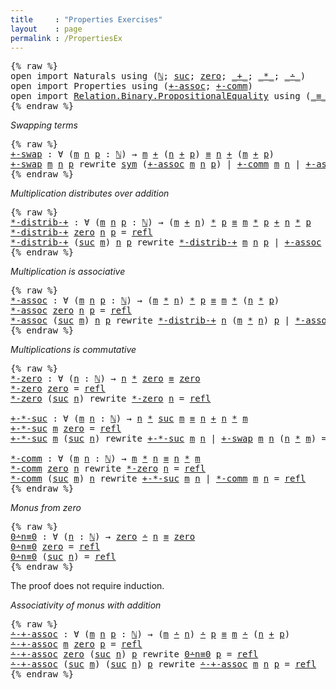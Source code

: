```yaml
---
title     : "Properties Exercises"
layout    : page
permalink : /PropertiesEx
---
```


<pre class="Agda">{% raw %}
<a name="101" class="Keyword"
      >open</a
      ><a name="105"
      > </a
      ><a name="106" class="Keyword"
      >import</a
      ><a name="112"
      > </a
      ><a name="113" class="Module"
      >Naturals</a
      ><a name="121"
      > </a
      ><a name="122" class="Keyword"
      >using</a
      ><a name="127"
      > </a
      ><a name="128" class="Symbol"
      >(</a
      ><a name="129" href="Naturals.html#1064" class="Datatype"
      >&#8469;</a
      ><a name="130" class="Symbol"
      >;</a
      ><a name="131"
      > </a
      ><a name="132" href="Naturals.html#1091" class="InductiveConstructor"
      >suc</a
      ><a name="135" class="Symbol"
      >;</a
      ><a name="136"
      > </a
      ><a name="137" href="Naturals.html#1080" class="InductiveConstructor"
      >zero</a
      ><a name="141" class="Symbol"
      >;</a
      ><a name="142"
      > </a
      ><a name="143" href="Naturals.html#9439" class="Primitive Operator"
      >_+_</a
      ><a name="146" class="Symbol"
      >;</a
      ><a name="147"
      > </a
      ><a name="148" href="Naturals.html#12016" class="Primitive Operator"
      >_*_</a
      ><a name="151" class="Symbol"
      >;</a
      ><a name="152"
      > </a
      ><a name="153" href="Naturals.html#13851" class="Primitive Operator"
      >_&#8760;_</a
      ><a name="156" class="Symbol"
      >)</a
      ><a name="157"
      >
</a
      ><a name="158" class="Keyword"
      >open</a
      ><a name="162"
      > </a
      ><a name="163" class="Keyword"
      >import</a
      ><a name="169"
      > </a
      ><a name="170" class="Module"
      >Properties</a
      ><a name="180"
      > </a
      ><a name="181" class="Keyword"
      >using</a
      ><a name="186"
      > </a
      ><a name="187" class="Symbol"
      >(</a
      ><a name="188" href="Properties.html#7291" class="Function"
      >+-assoc</a
      ><a name="195" class="Symbol"
      >;</a
      ><a name="196"
      > </a
      ><a name="197" href="Properties.html#17070" class="Function"
      >+-comm</a
      ><a name="203" class="Symbol"
      >)</a
      ><a name="204"
      >
</a
      ><a name="205" class="Keyword"
      >open</a
      ><a name="209"
      > </a
      ><a name="210" class="Keyword"
      >import</a
      ><a name="216"
      > </a
      ><a name="217" href="https://agda.github.io/agda-stdlib/Relation.Binary.PropositionalEquality.html#1" class="Module"
      >Relation.Binary.PropositionalEquality</a
      ><a name="254"
      > </a
      ><a name="255" class="Keyword"
      >using</a
      ><a name="260"
      > </a
      ><a name="261" class="Symbol"
      >(</a
      ><a name="262" href="https://agda.github.io/agda-stdlib/Agda.Builtin.Equality.html#83" class="Datatype Operator"
      >_&#8801;_</a
      ><a name="265" class="Symbol"
      >;</a
      ><a name="266"
      > </a
      ><a name="267" href="https://agda.github.io/agda-stdlib/Agda.Builtin.Equality.html#140" class="InductiveConstructor"
      >refl</a
      ><a name="271" class="Symbol"
      >;</a
      ><a name="272"
      > </a
      ><a name="273" href="https://agda.github.io/agda-stdlib/Relation.Binary.PropositionalEquality.Core.html#565" class="Function"
      >sym</a
      ><a name="276" class="Symbol"
      >)</a
      >
{% endraw %}</pre>

*Swapping terms*

<pre class="Agda">{% raw %}
<a name="322" href="PropertiesEx.html#322" class="Function"
      >+-swap</a
      ><a name="328"
      > </a
      ><a name="329" class="Symbol"
      >:</a
      ><a name="330"
      > </a
      ><a name="331" class="Symbol"
      >&#8704;</a
      ><a name="332"
      > </a
      ><a name="333" class="Symbol"
      >(</a
      ><a name="334" href="PropertiesEx.html#334" class="Bound"
      >m</a
      ><a name="335"
      > </a
      ><a name="336" href="PropertiesEx.html#336" class="Bound"
      >n</a
      ><a name="337"
      > </a
      ><a name="338" href="PropertiesEx.html#338" class="Bound"
      >p</a
      ><a name="339"
      > </a
      ><a name="340" class="Symbol"
      >:</a
      ><a name="341"
      > </a
      ><a name="342" href="Naturals.html#1064" class="Datatype"
      >&#8469;</a
      ><a name="343" class="Symbol"
      >)</a
      ><a name="344"
      > </a
      ><a name="345" class="Symbol"
      >&#8594;</a
      ><a name="346"
      > </a
      ><a name="347" href="PropertiesEx.html#334" class="Bound"
      >m</a
      ><a name="348"
      > </a
      ><a name="349" href="Naturals.html#9439" class="Primitive Operator"
      >+</a
      ><a name="350"
      > </a
      ><a name="351" class="Symbol"
      >(</a
      ><a name="352" href="PropertiesEx.html#336" class="Bound"
      >n</a
      ><a name="353"
      > </a
      ><a name="354" href="Naturals.html#9439" class="Primitive Operator"
      >+</a
      ><a name="355"
      > </a
      ><a name="356" href="PropertiesEx.html#338" class="Bound"
      >p</a
      ><a name="357" class="Symbol"
      >)</a
      ><a name="358"
      > </a
      ><a name="359" href="https://agda.github.io/agda-stdlib/Agda.Builtin.Equality.html#83" class="Datatype Operator"
      >&#8801;</a
      ><a name="360"
      > </a
      ><a name="361" href="PropertiesEx.html#336" class="Bound"
      >n</a
      ><a name="362"
      > </a
      ><a name="363" href="Naturals.html#9439" class="Primitive Operator"
      >+</a
      ><a name="364"
      > </a
      ><a name="365" class="Symbol"
      >(</a
      ><a name="366" href="PropertiesEx.html#334" class="Bound"
      >m</a
      ><a name="367"
      > </a
      ><a name="368" href="Naturals.html#9439" class="Primitive Operator"
      >+</a
      ><a name="369"
      > </a
      ><a name="370" href="PropertiesEx.html#338" class="Bound"
      >p</a
      ><a name="371" class="Symbol"
      >)</a
      ><a name="372"
      >
</a
      ><a name="373" href="PropertiesEx.html#322" class="Function"
      >+-swap</a
      ><a name="379"
      > </a
      ><a name="380" href="PropertiesEx.html#380" class="Bound"
      >m</a
      ><a name="381"
      > </a
      ><a name="382" href="PropertiesEx.html#382" class="Bound"
      >n</a
      ><a name="383"
      > </a
      ><a name="384" href="PropertiesEx.html#384" class="Bound"
      >p</a
      ><a name="385"
      > </a
      ><a name="386" class="Keyword"
      >rewrite</a
      ><a name="393"
      > </a
      ><a name="394" href="https://agda.github.io/agda-stdlib/Relation.Binary.PropositionalEquality.Core.html#565" class="Function"
      >sym</a
      ><a name="397"
      > </a
      ><a name="398" class="Symbol"
      >(</a
      ><a name="399" href="Properties.html#7291" class="Function"
      >+-assoc</a
      ><a name="406"
      > </a
      ><a name="407" href="PropertiesEx.html#380" class="Bound"
      >m</a
      ><a name="408"
      > </a
      ><a name="409" href="PropertiesEx.html#382" class="Bound"
      >n</a
      ><a name="410"
      > </a
      ><a name="411" href="PropertiesEx.html#384" class="Bound"
      >p</a
      ><a name="412" class="Symbol"
      >)</a
      ><a name="413"
      > </a
      ><a name="414" class="Symbol"
      >|</a
      ><a name="415"
      > </a
      ><a name="416" href="Properties.html#17070" class="Function"
      >+-comm</a
      ><a name="422"
      > </a
      ><a name="423" href="PropertiesEx.html#380" class="Bound"
      >m</a
      ><a name="424"
      > </a
      ><a name="425" href="PropertiesEx.html#382" class="Bound"
      >n</a
      ><a name="426"
      > </a
      ><a name="427" class="Symbol"
      >|</a
      ><a name="428"
      > </a
      ><a name="429" href="Properties.html#7291" class="Function"
      >+-assoc</a
      ><a name="436"
      > </a
      ><a name="437" href="PropertiesEx.html#382" class="Bound"
      >n</a
      ><a name="438"
      > </a
      ><a name="439" href="PropertiesEx.html#380" class="Bound"
      >m</a
      ><a name="440"
      > </a
      ><a name="441" href="PropertiesEx.html#384" class="Bound"
      >p</a
      ><a name="442"
      > </a
      ><a name="443" class="Symbol"
      >=</a
      ><a name="444"
      > </a
      ><a name="445" href="https://agda.github.io/agda-stdlib/Agda.Builtin.Equality.html#140" class="InductiveConstructor"
      >refl</a
      >
{% endraw %}</pre>

*Multiplication distributes over addition*

<pre class="Agda">{% raw %}
<a name="519" href="PropertiesEx.html#519" class="Function"
      >*-distrib-+</a
      ><a name="530"
      > </a
      ><a name="531" class="Symbol"
      >:</a
      ><a name="532"
      > </a
      ><a name="533" class="Symbol"
      >&#8704;</a
      ><a name="534"
      > </a
      ><a name="535" class="Symbol"
      >(</a
      ><a name="536" href="PropertiesEx.html#536" class="Bound"
      >m</a
      ><a name="537"
      > </a
      ><a name="538" href="PropertiesEx.html#538" class="Bound"
      >n</a
      ><a name="539"
      > </a
      ><a name="540" href="PropertiesEx.html#540" class="Bound"
      >p</a
      ><a name="541"
      > </a
      ><a name="542" class="Symbol"
      >:</a
      ><a name="543"
      > </a
      ><a name="544" href="Naturals.html#1064" class="Datatype"
      >&#8469;</a
      ><a name="545" class="Symbol"
      >)</a
      ><a name="546"
      > </a
      ><a name="547" class="Symbol"
      >&#8594;</a
      ><a name="548"
      > </a
      ><a name="549" class="Symbol"
      >(</a
      ><a name="550" href="PropertiesEx.html#536" class="Bound"
      >m</a
      ><a name="551"
      > </a
      ><a name="552" href="Naturals.html#9439" class="Primitive Operator"
      >+</a
      ><a name="553"
      > </a
      ><a name="554" href="PropertiesEx.html#538" class="Bound"
      >n</a
      ><a name="555" class="Symbol"
      >)</a
      ><a name="556"
      > </a
      ><a name="557" href="Naturals.html#12016" class="Primitive Operator"
      >*</a
      ><a name="558"
      > </a
      ><a name="559" href="PropertiesEx.html#540" class="Bound"
      >p</a
      ><a name="560"
      > </a
      ><a name="561" href="https://agda.github.io/agda-stdlib/Agda.Builtin.Equality.html#83" class="Datatype Operator"
      >&#8801;</a
      ><a name="562"
      > </a
      ><a name="563" href="PropertiesEx.html#536" class="Bound"
      >m</a
      ><a name="564"
      > </a
      ><a name="565" href="Naturals.html#12016" class="Primitive Operator"
      >*</a
      ><a name="566"
      > </a
      ><a name="567" href="PropertiesEx.html#540" class="Bound"
      >p</a
      ><a name="568"
      > </a
      ><a name="569" href="Naturals.html#9439" class="Primitive Operator"
      >+</a
      ><a name="570"
      > </a
      ><a name="571" href="PropertiesEx.html#538" class="Bound"
      >n</a
      ><a name="572"
      > </a
      ><a name="573" href="Naturals.html#12016" class="Primitive Operator"
      >*</a
      ><a name="574"
      > </a
      ><a name="575" href="PropertiesEx.html#540" class="Bound"
      >p</a
      ><a name="576"
      >
</a
      ><a name="577" href="PropertiesEx.html#519" class="Function"
      >*-distrib-+</a
      ><a name="588"
      > </a
      ><a name="589" href="Naturals.html#1080" class="InductiveConstructor"
      >zero</a
      ><a name="593"
      > </a
      ><a name="594" href="PropertiesEx.html#594" class="Bound"
      >n</a
      ><a name="595"
      > </a
      ><a name="596" href="PropertiesEx.html#596" class="Bound"
      >p</a
      ><a name="597"
      > </a
      ><a name="598" class="Symbol"
      >=</a
      ><a name="599"
      > </a
      ><a name="600" href="https://agda.github.io/agda-stdlib/Agda.Builtin.Equality.html#140" class="InductiveConstructor"
      >refl</a
      ><a name="604"
      >
</a
      ><a name="605" href="PropertiesEx.html#519" class="Function"
      >*-distrib-+</a
      ><a name="616"
      > </a
      ><a name="617" class="Symbol"
      >(</a
      ><a name="618" href="Naturals.html#1091" class="InductiveConstructor"
      >suc</a
      ><a name="621"
      > </a
      ><a name="622" href="PropertiesEx.html#622" class="Bound"
      >m</a
      ><a name="623" class="Symbol"
      >)</a
      ><a name="624"
      > </a
      ><a name="625" href="PropertiesEx.html#625" class="Bound"
      >n</a
      ><a name="626"
      > </a
      ><a name="627" href="PropertiesEx.html#627" class="Bound"
      >p</a
      ><a name="628"
      > </a
      ><a name="629" class="Keyword"
      >rewrite</a
      ><a name="636"
      > </a
      ><a name="637" href="PropertiesEx.html#519" class="Function"
      >*-distrib-+</a
      ><a name="648"
      > </a
      ><a name="649" href="PropertiesEx.html#622" class="Bound"
      >m</a
      ><a name="650"
      > </a
      ><a name="651" href="PropertiesEx.html#625" class="Bound"
      >n</a
      ><a name="652"
      > </a
      ><a name="653" href="PropertiesEx.html#627" class="Bound"
      >p</a
      ><a name="654"
      > </a
      ><a name="655" class="Symbol"
      >|</a
      ><a name="656"
      > </a
      ><a name="657" href="Properties.html#7291" class="Function"
      >+-assoc</a
      ><a name="664"
      > </a
      ><a name="665" href="PropertiesEx.html#627" class="Bound"
      >p</a
      ><a name="666"
      > </a
      ><a name="667" class="Symbol"
      >(</a
      ><a name="668" href="PropertiesEx.html#622" class="Bound"
      >m</a
      ><a name="669"
      > </a
      ><a name="670" href="Naturals.html#12016" class="Primitive Operator"
      >*</a
      ><a name="671"
      > </a
      ><a name="672" href="PropertiesEx.html#627" class="Bound"
      >p</a
      ><a name="673" class="Symbol"
      >)</a
      ><a name="674"
      > </a
      ><a name="675" class="Symbol"
      >(</a
      ><a name="676" href="PropertiesEx.html#625" class="Bound"
      >n</a
      ><a name="677"
      > </a
      ><a name="678" href="Naturals.html#12016" class="Primitive Operator"
      >*</a
      ><a name="679"
      > </a
      ><a name="680" href="PropertiesEx.html#627" class="Bound"
      >p</a
      ><a name="681" class="Symbol"
      >)</a
      ><a name="682"
      > </a
      ><a name="683" class="Symbol"
      >=</a
      ><a name="684"
      > </a
      ><a name="685" href="https://agda.github.io/agda-stdlib/Agda.Builtin.Equality.html#140" class="InductiveConstructor"
      >refl</a
      >
{% endraw %}</pre>

*Multiplication is associative*

<pre class="Agda">{% raw %}
<a name="748" href="PropertiesEx.html#748" class="Function"
      >*-assoc</a
      ><a name="755"
      > </a
      ><a name="756" class="Symbol"
      >:</a
      ><a name="757"
      > </a
      ><a name="758" class="Symbol"
      >&#8704;</a
      ><a name="759"
      > </a
      ><a name="760" class="Symbol"
      >(</a
      ><a name="761" href="PropertiesEx.html#761" class="Bound"
      >m</a
      ><a name="762"
      > </a
      ><a name="763" href="PropertiesEx.html#763" class="Bound"
      >n</a
      ><a name="764"
      > </a
      ><a name="765" href="PropertiesEx.html#765" class="Bound"
      >p</a
      ><a name="766"
      > </a
      ><a name="767" class="Symbol"
      >:</a
      ><a name="768"
      > </a
      ><a name="769" href="Naturals.html#1064" class="Datatype"
      >&#8469;</a
      ><a name="770" class="Symbol"
      >)</a
      ><a name="771"
      > </a
      ><a name="772" class="Symbol"
      >&#8594;</a
      ><a name="773"
      > </a
      ><a name="774" class="Symbol"
      >(</a
      ><a name="775" href="PropertiesEx.html#761" class="Bound"
      >m</a
      ><a name="776"
      > </a
      ><a name="777" href="Naturals.html#12016" class="Primitive Operator"
      >*</a
      ><a name="778"
      > </a
      ><a name="779" href="PropertiesEx.html#763" class="Bound"
      >n</a
      ><a name="780" class="Symbol"
      >)</a
      ><a name="781"
      > </a
      ><a name="782" href="Naturals.html#12016" class="Primitive Operator"
      >*</a
      ><a name="783"
      > </a
      ><a name="784" href="PropertiesEx.html#765" class="Bound"
      >p</a
      ><a name="785"
      > </a
      ><a name="786" href="https://agda.github.io/agda-stdlib/Agda.Builtin.Equality.html#83" class="Datatype Operator"
      >&#8801;</a
      ><a name="787"
      > </a
      ><a name="788" href="PropertiesEx.html#761" class="Bound"
      >m</a
      ><a name="789"
      > </a
      ><a name="790" href="Naturals.html#12016" class="Primitive Operator"
      >*</a
      ><a name="791"
      > </a
      ><a name="792" class="Symbol"
      >(</a
      ><a name="793" href="PropertiesEx.html#763" class="Bound"
      >n</a
      ><a name="794"
      > </a
      ><a name="795" href="Naturals.html#12016" class="Primitive Operator"
      >*</a
      ><a name="796"
      > </a
      ><a name="797" href="PropertiesEx.html#765" class="Bound"
      >p</a
      ><a name="798" class="Symbol"
      >)</a
      ><a name="799"
      >
</a
      ><a name="800" href="PropertiesEx.html#748" class="Function"
      >*-assoc</a
      ><a name="807"
      > </a
      ><a name="808" href="Naturals.html#1080" class="InductiveConstructor"
      >zero</a
      ><a name="812"
      > </a
      ><a name="813" href="PropertiesEx.html#813" class="Bound"
      >n</a
      ><a name="814"
      > </a
      ><a name="815" href="PropertiesEx.html#815" class="Bound"
      >p</a
      ><a name="816"
      > </a
      ><a name="817" class="Symbol"
      >=</a
      ><a name="818"
      > </a
      ><a name="819" href="https://agda.github.io/agda-stdlib/Agda.Builtin.Equality.html#140" class="InductiveConstructor"
      >refl</a
      ><a name="823"
      >
</a
      ><a name="824" href="PropertiesEx.html#748" class="Function"
      >*-assoc</a
      ><a name="831"
      > </a
      ><a name="832" class="Symbol"
      >(</a
      ><a name="833" href="Naturals.html#1091" class="InductiveConstructor"
      >suc</a
      ><a name="836"
      > </a
      ><a name="837" href="PropertiesEx.html#837" class="Bound"
      >m</a
      ><a name="838" class="Symbol"
      >)</a
      ><a name="839"
      > </a
      ><a name="840" href="PropertiesEx.html#840" class="Bound"
      >n</a
      ><a name="841"
      > </a
      ><a name="842" href="PropertiesEx.html#842" class="Bound"
      >p</a
      ><a name="843"
      > </a
      ><a name="844" class="Keyword"
      >rewrite</a
      ><a name="851"
      > </a
      ><a name="852" href="PropertiesEx.html#519" class="Function"
      >*-distrib-+</a
      ><a name="863"
      > </a
      ><a name="864" href="PropertiesEx.html#840" class="Bound"
      >n</a
      ><a name="865"
      > </a
      ><a name="866" class="Symbol"
      >(</a
      ><a name="867" href="PropertiesEx.html#837" class="Bound"
      >m</a
      ><a name="868"
      > </a
      ><a name="869" href="Naturals.html#12016" class="Primitive Operator"
      >*</a
      ><a name="870"
      > </a
      ><a name="871" href="PropertiesEx.html#840" class="Bound"
      >n</a
      ><a name="872" class="Symbol"
      >)</a
      ><a name="873"
      > </a
      ><a name="874" href="PropertiesEx.html#842" class="Bound"
      >p</a
      ><a name="875"
      > </a
      ><a name="876" class="Symbol"
      >|</a
      ><a name="877"
      > </a
      ><a name="878" href="PropertiesEx.html#748" class="Function"
      >*-assoc</a
      ><a name="885"
      > </a
      ><a name="886" href="PropertiesEx.html#837" class="Bound"
      >m</a
      ><a name="887"
      > </a
      ><a name="888" href="PropertiesEx.html#840" class="Bound"
      >n</a
      ><a name="889"
      > </a
      ><a name="890" href="PropertiesEx.html#842" class="Bound"
      >p</a
      ><a name="891"
      > </a
      ><a name="892" class="Symbol"
      >=</a
      ><a name="893"
      > </a
      ><a name="894" href="https://agda.github.io/agda-stdlib/Agda.Builtin.Equality.html#140" class="InductiveConstructor"
      >refl</a
      >
{% endraw %}</pre>

*Multiplications is commutative*

<pre class="Agda">{% raw %}
<a name="958" href="PropertiesEx.html#958" class="Function"
      >*-zero</a
      ><a name="964"
      > </a
      ><a name="965" class="Symbol"
      >:</a
      ><a name="966"
      > </a
      ><a name="967" class="Symbol"
      >&#8704;</a
      ><a name="968"
      > </a
      ><a name="969" class="Symbol"
      >(</a
      ><a name="970" href="PropertiesEx.html#970" class="Bound"
      >n</a
      ><a name="971"
      > </a
      ><a name="972" class="Symbol"
      >:</a
      ><a name="973"
      > </a
      ><a name="974" href="Naturals.html#1064" class="Datatype"
      >&#8469;</a
      ><a name="975" class="Symbol"
      >)</a
      ><a name="976"
      > </a
      ><a name="977" class="Symbol"
      >&#8594;</a
      ><a name="978"
      > </a
      ><a name="979" href="PropertiesEx.html#970" class="Bound"
      >n</a
      ><a name="980"
      > </a
      ><a name="981" href="Naturals.html#12016" class="Primitive Operator"
      >*</a
      ><a name="982"
      > </a
      ><a name="983" href="Naturals.html#1080" class="InductiveConstructor"
      >zero</a
      ><a name="987"
      > </a
      ><a name="988" href="https://agda.github.io/agda-stdlib/Agda.Builtin.Equality.html#83" class="Datatype Operator"
      >&#8801;</a
      ><a name="989"
      > </a
      ><a name="990" href="Naturals.html#1080" class="InductiveConstructor"
      >zero</a
      ><a name="994"
      >
</a
      ><a name="995" href="PropertiesEx.html#958" class="Function"
      >*-zero</a
      ><a name="1001"
      > </a
      ><a name="1002" href="Naturals.html#1080" class="InductiveConstructor"
      >zero</a
      ><a name="1006"
      > </a
      ><a name="1007" class="Symbol"
      >=</a
      ><a name="1008"
      > </a
      ><a name="1009" href="https://agda.github.io/agda-stdlib/Agda.Builtin.Equality.html#140" class="InductiveConstructor"
      >refl</a
      ><a name="1013"
      >
</a
      ><a name="1014" href="PropertiesEx.html#958" class="Function"
      >*-zero</a
      ><a name="1020"
      > </a
      ><a name="1021" class="Symbol"
      >(</a
      ><a name="1022" href="Naturals.html#1091" class="InductiveConstructor"
      >suc</a
      ><a name="1025"
      > </a
      ><a name="1026" href="PropertiesEx.html#1026" class="Bound"
      >n</a
      ><a name="1027" class="Symbol"
      >)</a
      ><a name="1028"
      > </a
      ><a name="1029" class="Keyword"
      >rewrite</a
      ><a name="1036"
      > </a
      ><a name="1037" href="PropertiesEx.html#958" class="Function"
      >*-zero</a
      ><a name="1043"
      > </a
      ><a name="1044" href="PropertiesEx.html#1026" class="Bound"
      >n</a
      ><a name="1045"
      > </a
      ><a name="1046" class="Symbol"
      >=</a
      ><a name="1047"
      > </a
      ><a name="1048" href="https://agda.github.io/agda-stdlib/Agda.Builtin.Equality.html#140" class="InductiveConstructor"
      >refl</a
      ><a name="1052"
      >

</a
      ><a name="1054" href="PropertiesEx.html#1054" class="Function"
      >+-*-suc</a
      ><a name="1061"
      > </a
      ><a name="1062" class="Symbol"
      >:</a
      ><a name="1063"
      > </a
      ><a name="1064" class="Symbol"
      >&#8704;</a
      ><a name="1065"
      > </a
      ><a name="1066" class="Symbol"
      >(</a
      ><a name="1067" href="PropertiesEx.html#1067" class="Bound"
      >m</a
      ><a name="1068"
      > </a
      ><a name="1069" href="PropertiesEx.html#1069" class="Bound"
      >n</a
      ><a name="1070"
      > </a
      ><a name="1071" class="Symbol"
      >:</a
      ><a name="1072"
      > </a
      ><a name="1073" href="Naturals.html#1064" class="Datatype"
      >&#8469;</a
      ><a name="1074" class="Symbol"
      >)</a
      ><a name="1075"
      > </a
      ><a name="1076" class="Symbol"
      >&#8594;</a
      ><a name="1077"
      > </a
      ><a name="1078" href="PropertiesEx.html#1069" class="Bound"
      >n</a
      ><a name="1079"
      > </a
      ><a name="1080" href="Naturals.html#12016" class="Primitive Operator"
      >*</a
      ><a name="1081"
      > </a
      ><a name="1082" href="Naturals.html#1091" class="InductiveConstructor"
      >suc</a
      ><a name="1085"
      > </a
      ><a name="1086" href="PropertiesEx.html#1067" class="Bound"
      >m</a
      ><a name="1087"
      > </a
      ><a name="1088" href="https://agda.github.io/agda-stdlib/Agda.Builtin.Equality.html#83" class="Datatype Operator"
      >&#8801;</a
      ><a name="1089"
      > </a
      ><a name="1090" href="PropertiesEx.html#1069" class="Bound"
      >n</a
      ><a name="1091"
      > </a
      ><a name="1092" href="Naturals.html#9439" class="Primitive Operator"
      >+</a
      ><a name="1093"
      > </a
      ><a name="1094" href="PropertiesEx.html#1069" class="Bound"
      >n</a
      ><a name="1095"
      > </a
      ><a name="1096" href="Naturals.html#12016" class="Primitive Operator"
      >*</a
      ><a name="1097"
      > </a
      ><a name="1098" href="PropertiesEx.html#1067" class="Bound"
      >m</a
      ><a name="1099"
      >
</a
      ><a name="1100" href="PropertiesEx.html#1054" class="Function"
      >+-*-suc</a
      ><a name="1107"
      > </a
      ><a name="1108" href="PropertiesEx.html#1108" class="Bound"
      >m</a
      ><a name="1109"
      > </a
      ><a name="1110" href="Naturals.html#1080" class="InductiveConstructor"
      >zero</a
      ><a name="1114"
      > </a
      ><a name="1115" class="Symbol"
      >=</a
      ><a name="1116"
      > </a
      ><a name="1117" href="https://agda.github.io/agda-stdlib/Agda.Builtin.Equality.html#140" class="InductiveConstructor"
      >refl</a
      ><a name="1121"
      >
</a
      ><a name="1122" href="PropertiesEx.html#1054" class="Function"
      >+-*-suc</a
      ><a name="1129"
      > </a
      ><a name="1130" href="PropertiesEx.html#1130" class="Bound"
      >m</a
      ><a name="1131"
      > </a
      ><a name="1132" class="Symbol"
      >(</a
      ><a name="1133" href="Naturals.html#1091" class="InductiveConstructor"
      >suc</a
      ><a name="1136"
      > </a
      ><a name="1137" href="PropertiesEx.html#1137" class="Bound"
      >n</a
      ><a name="1138" class="Symbol"
      >)</a
      ><a name="1139"
      > </a
      ><a name="1140" class="Keyword"
      >rewrite</a
      ><a name="1147"
      > </a
      ><a name="1148" href="PropertiesEx.html#1054" class="Function"
      >+-*-suc</a
      ><a name="1155"
      > </a
      ><a name="1156" href="PropertiesEx.html#1130" class="Bound"
      >m</a
      ><a name="1157"
      > </a
      ><a name="1158" href="PropertiesEx.html#1137" class="Bound"
      >n</a
      ><a name="1159"
      > </a
      ><a name="1160" class="Symbol"
      >|</a
      ><a name="1161"
      > </a
      ><a name="1162" href="PropertiesEx.html#322" class="Function"
      >+-swap</a
      ><a name="1168"
      > </a
      ><a name="1169" href="PropertiesEx.html#1130" class="Bound"
      >m</a
      ><a name="1170"
      > </a
      ><a name="1171" href="PropertiesEx.html#1137" class="Bound"
      >n</a
      ><a name="1172"
      > </a
      ><a name="1173" class="Symbol"
      >(</a
      ><a name="1174" href="PropertiesEx.html#1137" class="Bound"
      >n</a
      ><a name="1175"
      > </a
      ><a name="1176" href="Naturals.html#12016" class="Primitive Operator"
      >*</a
      ><a name="1177"
      > </a
      ><a name="1178" href="PropertiesEx.html#1130" class="Bound"
      >m</a
      ><a name="1179" class="Symbol"
      >)</a
      ><a name="1180"
      > </a
      ><a name="1181" class="Symbol"
      >=</a
      ><a name="1182"
      > </a
      ><a name="1183" href="https://agda.github.io/agda-stdlib/Agda.Builtin.Equality.html#140" class="InductiveConstructor"
      >refl</a
      ><a name="1187"
      >

</a
      ><a name="1189" href="PropertiesEx.html#1189" class="Function"
      >*-comm</a
      ><a name="1195"
      > </a
      ><a name="1196" class="Symbol"
      >:</a
      ><a name="1197"
      > </a
      ><a name="1198" class="Symbol"
      >&#8704;</a
      ><a name="1199"
      > </a
      ><a name="1200" class="Symbol"
      >(</a
      ><a name="1201" href="PropertiesEx.html#1201" class="Bound"
      >m</a
      ><a name="1202"
      > </a
      ><a name="1203" href="PropertiesEx.html#1203" class="Bound"
      >n</a
      ><a name="1204"
      > </a
      ><a name="1205" class="Symbol"
      >:</a
      ><a name="1206"
      > </a
      ><a name="1207" href="Naturals.html#1064" class="Datatype"
      >&#8469;</a
      ><a name="1208" class="Symbol"
      >)</a
      ><a name="1209"
      > </a
      ><a name="1210" class="Symbol"
      >&#8594;</a
      ><a name="1211"
      > </a
      ><a name="1212" href="PropertiesEx.html#1201" class="Bound"
      >m</a
      ><a name="1213"
      > </a
      ><a name="1214" href="Naturals.html#12016" class="Primitive Operator"
      >*</a
      ><a name="1215"
      > </a
      ><a name="1216" href="PropertiesEx.html#1203" class="Bound"
      >n</a
      ><a name="1217"
      > </a
      ><a name="1218" href="https://agda.github.io/agda-stdlib/Agda.Builtin.Equality.html#83" class="Datatype Operator"
      >&#8801;</a
      ><a name="1219"
      > </a
      ><a name="1220" href="PropertiesEx.html#1203" class="Bound"
      >n</a
      ><a name="1221"
      > </a
      ><a name="1222" href="Naturals.html#12016" class="Primitive Operator"
      >*</a
      ><a name="1223"
      > </a
      ><a name="1224" href="PropertiesEx.html#1201" class="Bound"
      >m</a
      ><a name="1225"
      >
</a
      ><a name="1226" href="PropertiesEx.html#1189" class="Function"
      >*-comm</a
      ><a name="1232"
      > </a
      ><a name="1233" href="Naturals.html#1080" class="InductiveConstructor"
      >zero</a
      ><a name="1237"
      > </a
      ><a name="1238" href="PropertiesEx.html#1238" class="Bound"
      >n</a
      ><a name="1239"
      > </a
      ><a name="1240" class="Keyword"
      >rewrite</a
      ><a name="1247"
      > </a
      ><a name="1248" href="PropertiesEx.html#958" class="Function"
      >*-zero</a
      ><a name="1254"
      > </a
      ><a name="1255" href="PropertiesEx.html#1238" class="Bound"
      >n</a
      ><a name="1256"
      > </a
      ><a name="1257" class="Symbol"
      >=</a
      ><a name="1258"
      > </a
      ><a name="1259" href="https://agda.github.io/agda-stdlib/Agda.Builtin.Equality.html#140" class="InductiveConstructor"
      >refl</a
      ><a name="1263"
      >
</a
      ><a name="1264" href="PropertiesEx.html#1189" class="Function"
      >*-comm</a
      ><a name="1270"
      > </a
      ><a name="1271" class="Symbol"
      >(</a
      ><a name="1272" href="Naturals.html#1091" class="InductiveConstructor"
      >suc</a
      ><a name="1275"
      > </a
      ><a name="1276" href="PropertiesEx.html#1276" class="Bound"
      >m</a
      ><a name="1277" class="Symbol"
      >)</a
      ><a name="1278"
      > </a
      ><a name="1279" href="PropertiesEx.html#1279" class="Bound"
      >n</a
      ><a name="1280"
      > </a
      ><a name="1281" class="Keyword"
      >rewrite</a
      ><a name="1288"
      > </a
      ><a name="1289" href="PropertiesEx.html#1054" class="Function"
      >+-*-suc</a
      ><a name="1296"
      > </a
      ><a name="1297" href="PropertiesEx.html#1276" class="Bound"
      >m</a
      ><a name="1298"
      > </a
      ><a name="1299" href="PropertiesEx.html#1279" class="Bound"
      >n</a
      ><a name="1300"
      > </a
      ><a name="1301" class="Symbol"
      >|</a
      ><a name="1302"
      > </a
      ><a name="1303" href="PropertiesEx.html#1189" class="Function"
      >*-comm</a
      ><a name="1309"
      > </a
      ><a name="1310" href="PropertiesEx.html#1276" class="Bound"
      >m</a
      ><a name="1311"
      > </a
      ><a name="1312" href="PropertiesEx.html#1279" class="Bound"
      >n</a
      ><a name="1313"
      > </a
      ><a name="1314" class="Symbol"
      >=</a
      ><a name="1315"
      > </a
      ><a name="1316" href="https://agda.github.io/agda-stdlib/Agda.Builtin.Equality.html#140" class="InductiveConstructor"
      >refl</a
      >
{% endraw %}</pre>

*Monus from zero*

<pre class="Agda">{% raw %}
<a name="1365" href="PropertiesEx.html#1365" class="Function"
      >0&#8760;n&#8801;0</a
      ><a name="1370"
      > </a
      ><a name="1371" class="Symbol"
      >:</a
      ><a name="1372"
      > </a
      ><a name="1373" class="Symbol"
      >&#8704;</a
      ><a name="1374"
      > </a
      ><a name="1375" class="Symbol"
      >(</a
      ><a name="1376" href="PropertiesEx.html#1376" class="Bound"
      >n</a
      ><a name="1377"
      > </a
      ><a name="1378" class="Symbol"
      >:</a
      ><a name="1379"
      > </a
      ><a name="1380" href="Naturals.html#1064" class="Datatype"
      >&#8469;</a
      ><a name="1381" class="Symbol"
      >)</a
      ><a name="1382"
      > </a
      ><a name="1383" class="Symbol"
      >&#8594;</a
      ><a name="1384"
      > </a
      ><a name="1385" href="Naturals.html#1080" class="InductiveConstructor"
      >zero</a
      ><a name="1389"
      > </a
      ><a name="1390" href="Naturals.html#13851" class="Primitive Operator"
      >&#8760;</a
      ><a name="1391"
      > </a
      ><a name="1392" href="PropertiesEx.html#1376" class="Bound"
      >n</a
      ><a name="1393"
      > </a
      ><a name="1394" href="https://agda.github.io/agda-stdlib/Agda.Builtin.Equality.html#83" class="Datatype Operator"
      >&#8801;</a
      ><a name="1395"
      > </a
      ><a name="1396" href="Naturals.html#1080" class="InductiveConstructor"
      >zero</a
      ><a name="1400"
      >
</a
      ><a name="1401" href="PropertiesEx.html#1365" class="Function"
      >0&#8760;n&#8801;0</a
      ><a name="1406"
      > </a
      ><a name="1407" href="Naturals.html#1080" class="InductiveConstructor"
      >zero</a
      ><a name="1411"
      > </a
      ><a name="1412" class="Symbol"
      >=</a
      ><a name="1413"
      > </a
      ><a name="1414" href="https://agda.github.io/agda-stdlib/Agda.Builtin.Equality.html#140" class="InductiveConstructor"
      >refl</a
      ><a name="1418"
      >
</a
      ><a name="1419" href="PropertiesEx.html#1365" class="Function"
      >0&#8760;n&#8801;0</a
      ><a name="1424"
      > </a
      ><a name="1425" class="Symbol"
      >(</a
      ><a name="1426" href="Naturals.html#1091" class="InductiveConstructor"
      >suc</a
      ><a name="1429"
      > </a
      ><a name="1430" href="PropertiesEx.html#1430" class="Bound"
      >n</a
      ><a name="1431" class="Symbol"
      >)</a
      ><a name="1432"
      > </a
      ><a name="1433" class="Symbol"
      >=</a
      ><a name="1434"
      > </a
      ><a name="1435" href="https://agda.github.io/agda-stdlib/Agda.Builtin.Equality.html#140" class="InductiveConstructor"
      >refl</a
      >
{% endraw %}</pre>

The proof does not require induction.

*Associativity of monus with addition*

<pre class="Agda">{% raw %}
<a name="1544" href="PropertiesEx.html#1544" class="Function"
      >&#8760;-+-assoc</a
      ><a name="1553"
      > </a
      ><a name="1554" class="Symbol"
      >:</a
      ><a name="1555"
      > </a
      ><a name="1556" class="Symbol"
      >&#8704;</a
      ><a name="1557"
      > </a
      ><a name="1558" class="Symbol"
      >(</a
      ><a name="1559" href="PropertiesEx.html#1559" class="Bound"
      >m</a
      ><a name="1560"
      > </a
      ><a name="1561" href="PropertiesEx.html#1561" class="Bound"
      >n</a
      ><a name="1562"
      > </a
      ><a name="1563" href="PropertiesEx.html#1563" class="Bound"
      >p</a
      ><a name="1564"
      > </a
      ><a name="1565" class="Symbol"
      >:</a
      ><a name="1566"
      > </a
      ><a name="1567" href="Naturals.html#1064" class="Datatype"
      >&#8469;</a
      ><a name="1568" class="Symbol"
      >)</a
      ><a name="1569"
      > </a
      ><a name="1570" class="Symbol"
      >&#8594;</a
      ><a name="1571"
      > </a
      ><a name="1572" class="Symbol"
      >(</a
      ><a name="1573" href="PropertiesEx.html#1559" class="Bound"
      >m</a
      ><a name="1574"
      > </a
      ><a name="1575" href="Naturals.html#13851" class="Primitive Operator"
      >&#8760;</a
      ><a name="1576"
      > </a
      ><a name="1577" href="PropertiesEx.html#1561" class="Bound"
      >n</a
      ><a name="1578" class="Symbol"
      >)</a
      ><a name="1579"
      > </a
      ><a name="1580" href="Naturals.html#13851" class="Primitive Operator"
      >&#8760;</a
      ><a name="1581"
      > </a
      ><a name="1582" href="PropertiesEx.html#1563" class="Bound"
      >p</a
      ><a name="1583"
      > </a
      ><a name="1584" href="https://agda.github.io/agda-stdlib/Agda.Builtin.Equality.html#83" class="Datatype Operator"
      >&#8801;</a
      ><a name="1585"
      > </a
      ><a name="1586" href="PropertiesEx.html#1559" class="Bound"
      >m</a
      ><a name="1587"
      > </a
      ><a name="1588" href="Naturals.html#13851" class="Primitive Operator"
      >&#8760;</a
      ><a name="1589"
      > </a
      ><a name="1590" class="Symbol"
      >(</a
      ><a name="1591" href="PropertiesEx.html#1561" class="Bound"
      >n</a
      ><a name="1592"
      > </a
      ><a name="1593" href="Naturals.html#9439" class="Primitive Operator"
      >+</a
      ><a name="1594"
      > </a
      ><a name="1595" href="PropertiesEx.html#1563" class="Bound"
      >p</a
      ><a name="1596" class="Symbol"
      >)</a
      ><a name="1597"
      >
</a
      ><a name="1598" href="PropertiesEx.html#1544" class="Function"
      >&#8760;-+-assoc</a
      ><a name="1607"
      > </a
      ><a name="1608" href="PropertiesEx.html#1608" class="Bound"
      >m</a
      ><a name="1609"
      > </a
      ><a name="1610" href="Naturals.html#1080" class="InductiveConstructor"
      >zero</a
      ><a name="1614"
      > </a
      ><a name="1615" href="PropertiesEx.html#1615" class="Bound"
      >p</a
      ><a name="1616"
      > </a
      ><a name="1617" class="Symbol"
      >=</a
      ><a name="1618"
      > </a
      ><a name="1619" href="https://agda.github.io/agda-stdlib/Agda.Builtin.Equality.html#140" class="InductiveConstructor"
      >refl</a
      ><a name="1623"
      >
</a
      ><a name="1624" href="PropertiesEx.html#1544" class="Function"
      >&#8760;-+-assoc</a
      ><a name="1633"
      > </a
      ><a name="1634" href="Naturals.html#1080" class="InductiveConstructor"
      >zero</a
      ><a name="1638"
      > </a
      ><a name="1639" class="Symbol"
      >(</a
      ><a name="1640" href="Naturals.html#1091" class="InductiveConstructor"
      >suc</a
      ><a name="1643"
      > </a
      ><a name="1644" href="PropertiesEx.html#1644" class="Bound"
      >n</a
      ><a name="1645" class="Symbol"
      >)</a
      ><a name="1646"
      > </a
      ><a name="1647" href="PropertiesEx.html#1647" class="Bound"
      >p</a
      ><a name="1648"
      > </a
      ><a name="1649" class="Keyword"
      >rewrite</a
      ><a name="1656"
      > </a
      ><a name="1657" href="PropertiesEx.html#1365" class="Function"
      >0&#8760;n&#8801;0</a
      ><a name="1662"
      > </a
      ><a name="1663" href="PropertiesEx.html#1647" class="Bound"
      >p</a
      ><a name="1664"
      > </a
      ><a name="1665" class="Symbol"
      >=</a
      ><a name="1666"
      > </a
      ><a name="1667" href="https://agda.github.io/agda-stdlib/Agda.Builtin.Equality.html#140" class="InductiveConstructor"
      >refl</a
      ><a name="1671"
      >
</a
      ><a name="1672" href="PropertiesEx.html#1544" class="Function"
      >&#8760;-+-assoc</a
      ><a name="1681"
      > </a
      ><a name="1682" class="Symbol"
      >(</a
      ><a name="1683" href="Naturals.html#1091" class="InductiveConstructor"
      >suc</a
      ><a name="1686"
      > </a
      ><a name="1687" href="PropertiesEx.html#1687" class="Bound"
      >m</a
      ><a name="1688" class="Symbol"
      >)</a
      ><a name="1689"
      > </a
      ><a name="1690" class="Symbol"
      >(</a
      ><a name="1691" href="Naturals.html#1091" class="InductiveConstructor"
      >suc</a
      ><a name="1694"
      > </a
      ><a name="1695" href="PropertiesEx.html#1695" class="Bound"
      >n</a
      ><a name="1696" class="Symbol"
      >)</a
      ><a name="1697"
      > </a
      ><a name="1698" href="PropertiesEx.html#1698" class="Bound"
      >p</a
      ><a name="1699"
      > </a
      ><a name="1700" class="Keyword"
      >rewrite</a
      ><a name="1707"
      > </a
      ><a name="1708" href="PropertiesEx.html#1544" class="Function"
      >&#8760;-+-assoc</a
      ><a name="1717"
      > </a
      ><a name="1718" href="PropertiesEx.html#1687" class="Bound"
      >m</a
      ><a name="1719"
      > </a
      ><a name="1720" href="PropertiesEx.html#1695" class="Bound"
      >n</a
      ><a name="1721"
      > </a
      ><a name="1722" href="PropertiesEx.html#1698" class="Bound"
      >p</a
      ><a name="1723"
      > </a
      ><a name="1724" class="Symbol"
      >=</a
      ><a name="1725"
      > </a
      ><a name="1726" href="https://agda.github.io/agda-stdlib/Agda.Builtin.Equality.html#140" class="InductiveConstructor"
      >refl</a
      >
{% endraw %}</pre>


